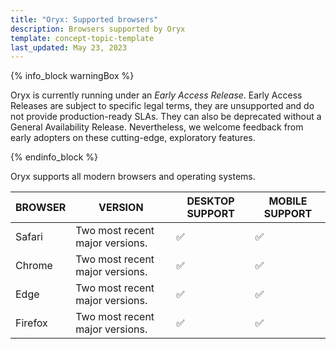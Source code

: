 ```yaml
---
title: "Oryx: Supported browsers"
description: Browsers supported by Oryx
template: concept-topic-template
last_updated: May 23, 2023
---
```


{% info_block warningBox %}

Oryx is currently running under an *Early Access Release*. Early Access Releases are subject to specific legal terms, they are unsupported and do not provide production-ready SLAs. They can also be deprecated without a General Availability Release. Nevertheless, we welcome feedback from early adopters on these cutting-edge, exploratory features.

{% endinfo_block %}

Oryx supports all modern browsers and operating systems.

| BROWSER | VERSION | DESKTOP SUPPORT | MOBILE SUPPORT |
| --- | --- | --- | --- |
| Safari | Two most recent major versions. | &#9989; | &#9989; |
| Chrome | Two most recent major versions. | &#9989; | &#9989; |
| Edge | Two most recent major versions. | &#9989; | &#9989; |
| Firefox | Two most recent major versions. | &#9989; | &#9989; |
